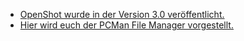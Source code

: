* [OpenShot wurde in der Version 3.0 veröffentlicht.](https://www.phoronix.com/news/OpenShot-3.0-Released)
* [Hier wird euch der PCMan File Manager vorgestellt.](https://opensource.com/article/22/12/linux-file-manager-pcmanfm)

